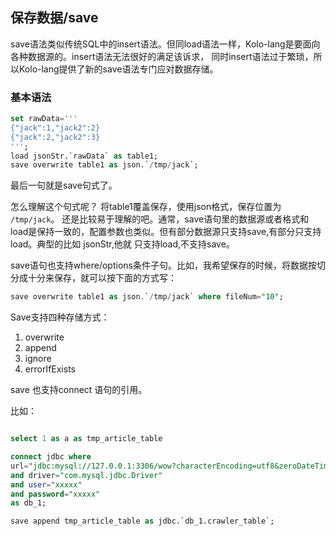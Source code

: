 ## 保存数据/save

save语法类似传统SQL中的insert语法。但同load语法一样，Kolo-lang是要面向各种数据源的。insert语法无法很好的满足该诉求，
同时insert语法过于繁琐，所以Kolo-lang提供了新的save语法专门应对数据存储。

### 基本语法

```sql
set rawData=''' 
{"jack":1,"jack2":2}
{"jack":2,"jack2":3}
''';
load jsonStr.`rawData` as table1;
save overwrite table1 as json.`/tmp/jack`;
```

最后一句就是save句式了。 

怎么理解这个句式呢？ 将table1覆盖保存，使用json格式，保存位置为 `/tmp/jack`。 还是比较易于理解的吧。通常，save语句里的数据源或者格式和load是保持一致的，配置参数也类似。但有部分数据源只支持save,有部分只支持load。典型的比如 jsonStr,他就 只支持load,不支持save。

save语句也支持where/options条件子句。比如，我希望保存的时候，将数据按切分成十分来保存，就可以按下面的方式写：

```sql
save overwrite table1 as json.`/tmp/jack` where fileNum="10";
```

Save支持四种存储方式：

1. overwrite
2. append
3. ignore
4. errorIfExists

save 也支持connect 语句的引用。

比如：

```sql

select 1 as a as tmp_article_table

connect jdbc where
url="jdbc:mysql://127.0.0.1:3306/wow?characterEncoding=utf8&zeroDateTimeBehavior=convertToNull&tinyInt1isBit=false"
and driver="com.mysql.jdbc.Driver"
and user="xxxxx"
and password="xxxxx"
as db_1;

save append tmp_article_table as jdbc.`db_1.crawler_table`;
```